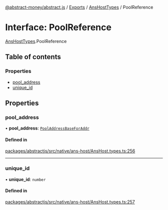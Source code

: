 [@abstract-money/abstract.js](../README.md) / [Exports](../modules.md) / [AnsHostTypes](../modules/AnsHostTypes.md) / PoolReference

# Interface: PoolReference

[AnsHostTypes](../modules/AnsHostTypes.md).PoolReference

## Table of contents

### Properties

- [pool\_address](AnsHostTypes.PoolReference.md#pool_address)
- [unique\_id](AnsHostTypes.PoolReference.md#unique_id)

## Properties

### pool\_address

• **pool\_address**: [`PoolAddressBaseForAddr`](../modules/AnsHostTypes.md#pooladdressbaseforaddr)

#### Defined in

[packages/abstractjs/src/native/ans-host/AnsHost.types.ts:256](https://github.com/Abstract-OS/abstract.js/blob/c46b309/packages/abstractjs/src/native/ans-host/AnsHost.types.ts#L256)

___

### unique\_id

• **unique\_id**: `number`

#### Defined in

[packages/abstractjs/src/native/ans-host/AnsHost.types.ts:257](https://github.com/Abstract-OS/abstract.js/blob/c46b309/packages/abstractjs/src/native/ans-host/AnsHost.types.ts#L257)

